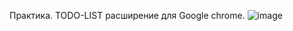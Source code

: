 Практика.
TODO-LIST расширение для Google chrome.
![image](https://github.com/MaksimCREY/TODO-LIST-GOOGLE-CHROME-PRACTIC/assets/116113183/7663d8d7-d7a1-4566-a8e7-46f2dc221660)
